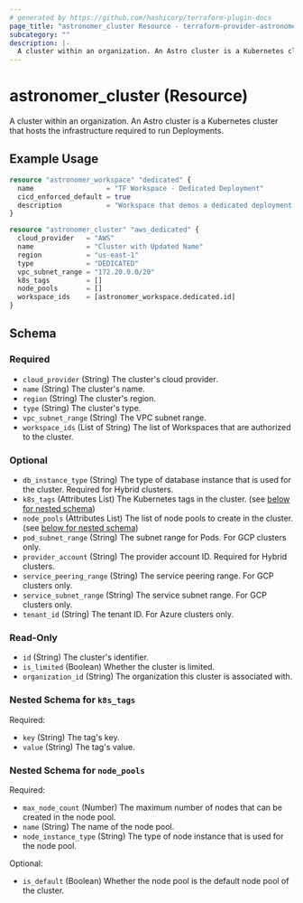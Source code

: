 ```yaml
---
# generated by https://github.com/hashicorp/terraform-plugin-docs
page_title: "astronomer_cluster Resource - terraform-provider-astronomer"
subcategory: ""
description: |-
  A cluster within an organization. An Astro cluster is a Kubernetes cluster that hosts the infrastructure required to run Deployments.
---
```


# astronomer_cluster (Resource)

A cluster within an organization. An Astro cluster is a Kubernetes cluster that hosts the infrastructure required to run Deployments.

## Example Usage

```terraform
resource "astronomer_workspace" "dedicated" {
  name                  = "TF Workspace - Dedicated Deployment"
  cicd_enforced_default = true
  description           = "Workspace that demos a dedicated deployment set up"
}

resource "astronomer_cluster" "aws_dedicated" {
  cloud_provider   = "AWS"
  name             = "Cluster with Updated Name"
  region           = "us-east-1"
  type             = "DEDICATED"
  vpc_subnet_range = "172.20.0.0/20"
  k8s_tags         = []
  node_pools       = []
  workspace_ids    = [astronomer_workspace.dedicated.id]
}
```

<!-- schema generated by tfplugindocs -->
## Schema

### Required

- `cloud_provider` (String) The cluster's cloud provider.
- `name` (String) The cluster's name.
- `region` (String) The cluster's region.
- `type` (String) The cluster's type.
- `vpc_subnet_range` (String) The VPC subnet range.
- `workspace_ids` (List of String) The list of Workspaces that are authorized to the cluster.

### Optional

- `db_instance_type` (String) The type of database instance that is used for the cluster. Required for Hybrid clusters.
- `k8s_tags` (Attributes List) The Kubernetes tags in the cluster. (see [below for nested schema](#nestedatt--k8s_tags))
- `node_pools` (Attributes List) The list of node pools to create in the cluster. (see [below for nested schema](#nestedatt--node_pools))
- `pod_subnet_range` (String) The subnet range for Pods. For GCP clusters only.
- `provider_account` (String) The provider account ID. Required for Hybrid clusters.
- `service_peering_range` (String) The service peering range. For GCP clusters only.
- `service_subnet_range` (String) The service subnet range. For GCP clusters only.
- `tenant_id` (String) The tenant ID. For Azure clusters only.

### Read-Only

- `id` (String) The cluster's identifier.
- `is_limited` (Boolean) Whether the cluster is limited.
- `organization_id` (String) The organization this cluster is associated with.

<a id="nestedatt--k8s_tags"></a>
### Nested Schema for `k8s_tags`

Required:

- `key` (String) The tag's key.
- `value` (String) The tag's value.


<a id="nestedatt--node_pools"></a>
### Nested Schema for `node_pools`

Required:

- `max_node_count` (Number) The maximum number of nodes that can be created in the node pool.
- `name` (String) The name of the node pool.
- `node_instance_type` (String) The type of node instance that is used for the node pool.

Optional:

- `is_default` (Boolean) Whether the node pool is the default node pool of the cluster.
